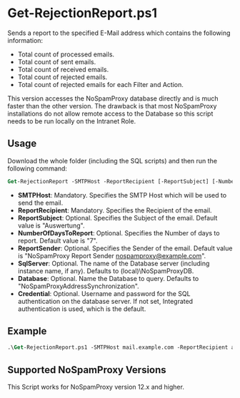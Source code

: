 # Get-RejectionReport.ps1

Sends a report to the specified E-Mail address which contains the following information:

- Total count of processed emails.
- Total count of sent emails.
- Total count of received emails.
- Total count of rejected emails.
- Total count of rejected emails for each Filter and Action.

This version accesses the NoSpamProxy database directly and is much faster than the other version. The drawback is that most NoSpamProxy installations do not allow remote access to the Database so this script needs to be run locally on the Intranet Role.

## Usage

Download the whole folder (including the SQL scripts) and then run the following command:

```ps
Get-RejectionReport -SMTPHost -ReportRecipient [-ReportSubject] [-NumberOfDaysToReport] [-ReportSender]`
```

- **SMTPHost**: Mandatory. Specifies the SMTP Host which will be used to send the email.
- **ReportRecipient**: Mandatory. Specifies the Recipient of the email.
- **ReportSubject**: Optional. Specifies the Subject of the email. Default value is "Auswertung".
- **NumberOfDaysToReport**: Optional. Specifies the Number of days to report. Default value is "7".
- **ReportSender**: Optional. Specifies the Sender of the email. Default value is "NoSpamProxy Report Sender <nospamproxy@example.com>".
- **SqlServer**: Optional. The name of the Database server (including instance name, if any). Defaults to (local)\NoSpamProxyDB.
- **Database**: Optional. Name the Database to query. Defaults to "NoSpamProxyAddressSynchronization".
- **Credential**: Optional. Username and password for the SQL authentication on the database server. If not set, Integrated authentication is used, which is the default.


## Example

```ps
.\Get-RejectionReport.ps1 -SMTPHost mail.example.com -ReportRecipient admin@example.com'
```

## Supported NoSpamProxy Versions

This Script works for NoSpamProxy version 12.x and higher.
